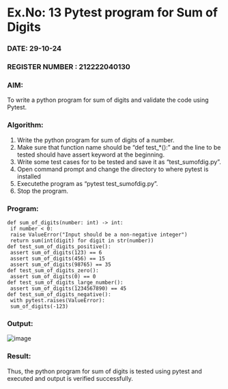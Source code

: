 # Ex.No: 13  Pytest program for Sum of Digits 

### DATE:  29-10-24                                                                          
### REGISTER NUMBER : 212222040130
### AIM: 
To write a python program for sum of digits and validate the code using Pytest. 
### Algorithm:

1. Write the python program for sum of digits of a number. 
2. Make sure that function name should be “def test_*():” and the line to be tested 
should have assert keyword at the beginning. 
3. Write some test cases for to be tested and save it as “test_sumofdig.py”. 
4. Open command prompt and change the directory to where pytest is installed
5. Executethe program as “pytest test_sumofdig.py”. 
6. Stop the program.

### Program:
```
def sum_of_digits(number: int) -> int:
 if number < 0:
 raise ValueError("Input should be a non-negative integer")
 return sum(int(digit) for digit in str(number))
def test_sum_of_digits_positive():
 assert sum_of_digits(123) == 6
 assert sum_of_digits(456) == 15
 assert sum_of_digits(98765) == 35
def test_sum_of_digits_zero():
 assert sum_of_digits(0) == 0
def test_sum_of_digits_large_number():
 assert sum_of_digits(1234567890) == 45
def test_sum_of_digits_negative():
 with pytest.raises(ValueError):
 sum_of_digits(-123)
```











### Output:
![image](https://github.com/user-attachments/assets/d9f807df-abdb-4e23-b410-ce72d74f39e6)








### Result:
Thus, the python program for sum of digits is tested using pytest and executed and output is verified successfully.


